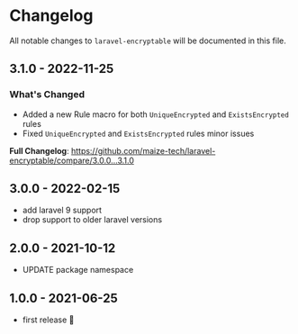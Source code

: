 # Changelog

All notable changes to `laravel-encryptable` will be documented in this file.

## 3.1.0 - 2022-11-25

### What's Changed

- Added a new Rule macro for both `UniqueEncrypted` and `ExistsEncrypted` rules
- Fixed `UniqueEncrypted` and `ExistsEncrypted` rules minor issues

**Full Changelog**: https://github.com/maize-tech/laravel-encryptable/compare/3.0.0...3.1.0

## 3.0.0 - 2022-02-15

- add laravel 9 support
- drop support to older laravel versions

## 2.0.0 - 2021-10-12

- UPDATE package namespace

## 1.0.0 - 2021-06-25

- first release 🚀
